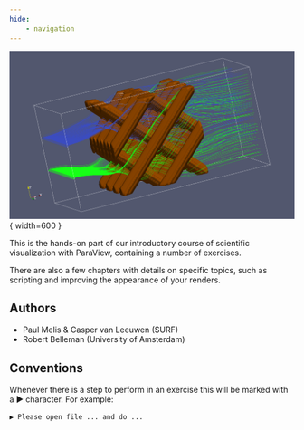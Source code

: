 ```yaml
---
hide:
    - navigation
---
```


![](images/smrx.png){ width=600 }

This is the hands-on part of our introductory course of scientific visualization with ParaView, containing a number of exercises.

There are also a few chapters with details on specific topics, such as scripting and improving the appearance of your renders.

## Authors

* Paul Melis & Casper van Leeuwen (SURF)
* Robert Belleman (University of Amsterdam)

## Conventions

Whenever there is a step to perform in an exercise this will be marked with a ▶ character. For example:

    ▶ Please open file ... and do ...